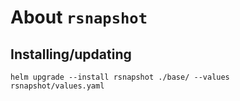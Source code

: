 About `rsnapshot`
===

Installing/updating
---

```shell
helm upgrade --install rsnapshot ./base/ --values rsnapshot/values.yaml
```

